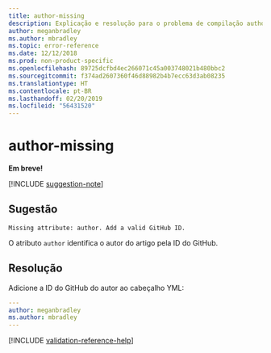 ```yaml
---
title: author-missing
description: Explicação e resolução para o problema de compilação author-missing de Docs.
author: meganbradley
ms.author: mbradley
ms.topic: error-reference
ms.date: 12/12/2018
ms.prod: non-product-specific
ms.openlocfilehash: 89725dcfbd4ec266071c45a003748021b480bbc2
ms.sourcegitcommit: f374ad2607360f46d88982b4b7ecc63d3ab08235
ms.translationtype: HT
ms.contentlocale: pt-BR
ms.lasthandoff: 02/20/2019
ms.locfileid: "56431520"
---
```

# <a name="author-missing"></a>author-missing

**Em breve!**

[!INCLUDE [suggestion-note](includes/suggestion-note.md)]

## <a name="suggestion"></a>Sugestão

`Missing attribute: author. Add a valid GitHub ID.`

O atributo `author` identifica o autor do artigo pela ID do GitHub. 

## <a name="resolution"></a>Resolução

Adicione a ID do GitHub do autor ao cabeçalho YML:

```yml
---
author: meganbradley
ms.author: mbradley
---
```

<!--make sure to add this file to your includes folder and verify the path-->
[!INCLUDE [validation-reference-help](includes/validation-reference-help.md)]